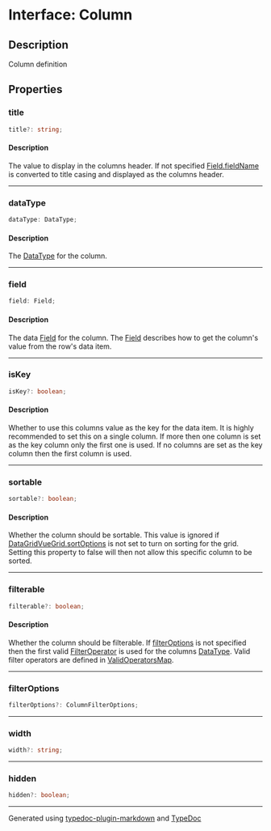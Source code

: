 # Interface: Column

## Description

Column definition

## Properties

### title

```ts
title?: string;
```

#### Description

The value to display in the columns header. If not specified [Field.fieldName](../classes/Field.md#fieldname)
is converted to title casing and displayed as the columns header.

***

### dataType

```ts
dataType: DataType;
```

#### Description

The [DataType](../enumerations/DataType.md) for the column.

***

### field

```ts
field: Field;
```

#### Description

The data [Field](../classes/Field.md) for the column. The [Field](../classes/Field.md) describes how to get the column's value
from the row's data item.

***

### isKey

```ts
isKey?: boolean;
```

#### Description

Whether to use this columns value as the key for the data item. It is highly recommended to set this
on a single column. If more then one column is set as the key column only the first one is used. If no columns are
set as the key column then the first column is used.

***

### sortable

```ts
sortable?: boolean;
```

#### Description

Whether the column should be sortable. This value is ignored if [DataGridVueGrid.sortOptions](../DataGridVueGrid/README.md#sortoptions) is
not set to turn on sorting for the grid. Setting this property to false will then not allow this specific column
to be sorted.

***

### filterable

```ts
filterable?: boolean;
```

#### Description

Whether the column should be filterable. If [filterOptions](Column.md#filteroptions) is not specified then the first
valid [FilterOperator](../enumerations/FilterOperator.md) is used for the columns [DataType](../enumerations/DataType.md). Valid filter operators are defined in
[ValidOperatorsMap](../variables/ValidOperatorsMap.md).

***

### filterOptions

```ts
filterOptions?: ColumnFilterOptions;
```

***

### width

```ts
width?: string;
```

***

### hidden

```ts
hidden?: boolean;
```

***

Generated using [typedoc-plugin-markdown](https://www.npmjs.com/package/typedoc-plugin-markdown) and [TypeDoc](https://typedoc.org/)

